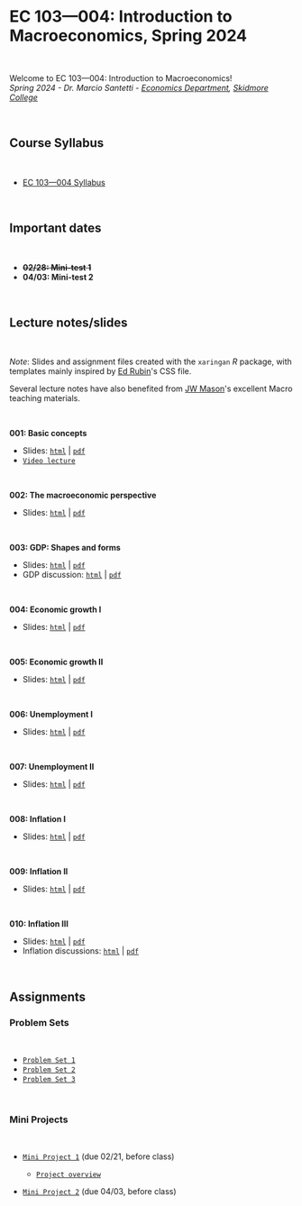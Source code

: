 # EC 103&mdash;004: Introduction to Macroeconomics, Spring 2024

<br>

Welcome to EC 103&mdash;004: Introduction to Macroeconomics!<br>
*Spring 2024 - Dr. Marcio Santetti - [Economics Department](https://www.skidmore.edu/economics/), [Skidmore College](https://www.skidmore.edu/)*

<br>

## Course Syllabus

<br>

  - [EC 103&mdash;004 Syllabus](https://raw.githack.com/marciosantetti/ec103-sp24/main/syllabus/ec103-syllabus-sp24.pdf)


<br>

## Important dates

<br>

- ~~**02/28: Mini-test 1**~~
- **04/03: Mini-test 2**

<br>

## Lecture notes/slides

<br>

*Note*: Slides and assignment files created with the `xaringan` *R* package, with templates mainly inspired by [Ed Rubin](https://github.com/edrubin)'s CSS file.

Several lecture notes have also benefited from [JW Mason](http://jwmason.org/)'s excellent Macro teaching materials.

<br>

**001: Basic concepts**

  - Slides: [`html`](https://raw.githack.com/marciosantetti/ec103-sp24/main/lectures/001-basic-concepts/001-basic-concepts.html) | [`pdf`](https://raw.githack.com/marciosantetti/ec103-sp24/main/lectures/001-basic-concepts/001-basic-concepts.pdf)
  - [`Video lecture`](https://youtu.be/wfetuuCIa28)

<br>

**002: The macroeconomic perspective**

  - Slides: [`html`](https://raw.githack.com/marciosantetti/ec103-sp24/main/lectures/002-macro-perspective/002-macro-perspective.html) | [`pdf`](https://raw.githack.com/marciosantetti/ec103-sp24/main/lectures/002-macro-perspective/002-macro-perspective.pdf)

<br>

**003: GDP: Shapes and forms**

   - Slides: [`html`](https://raw.githack.com/marciosantetti/ec103-sp24/main/lectures/002-macro-perspective/003-gdp.html) | [`pdf`](https://raw.githack.com/marciosantetti/ec103-sp24/main/lectures/002-macro-perspective/003-gdp.pdf)
   - GDP discussion: [`html`](https://raw.githack.com/marciosantetti/ec103-sp24/main/lectures/002-macro-perspective/003-gdp-discussion.html) | [`pdf`](https://raw.githack.com/marciosantetti/ec103-sp24/main/lectures/002-macro-perspective/003-gdp-discussion.pdf)


<br>

**004: Economic growth I**

  - Slides: [`html`](https://raw.githack.com/marciosantetti/ec103-sp24/main/lectures/003-growth/003-growth.html) | [`pdf`](https://raw.githack.com/marciosantetti/ec103-sp24/main/lectures/003-growth/003-growth.pdf)

<br>

**005: Economic growth II**

  - Slides: [`html`](https://raw.githack.com/marciosantetti/ec103-sp24/main/lectures/003-growth/004-growth-2.html) | [`pdf`](https://raw.githack.com/marciosantetti/ec103-sp24/main/lectures/003-growth/004-growth-2.pdf)

<br>

**006: Unemployment I**

  - Slides: [`html`](https://raw.githack.com/marciosantetti/ec103-sp24/main/lectures/005-unemp/005-unemployment.html) | [`pdf`](https://raw.githack.com/marciosantetti/ec103-sp24/main/lectures/005-unemp/005-unemployment.pdf)

<br>


**007: Unemployment II**

  - Slides: [`html`](https://raw.githack.com/marciosantetti/ec103-sp24/main/lectures/005-unemp/005-unemp-2.html) | [`pdf`](https://raw.githack.com/marciosantetti/ec103-sp24/main/lectures/005-unemp/005-unemp-2.pdf)

<br>

**008: Inflation I**

  - Slides: [`html`](https://raw.githack.com/marciosantetti/ec103-sp24/main/lectures/006-inflation/006-inflation-1.html) | [`pdf`](https://raw.githack.com/marciosantetti/ec103-sp24/main/lectures/006-inflation/006-inflation-1.pdf)

<br>

**009: Inflation II**

  - Slides: [`html`](https://raw.githack.com/marciosantetti/ec103-sp24/main/lectures/006-inflation/006-inflation-2.html) | [`pdf`](https://raw.githack.com/marciosantetti/ec103-sp24/main/lectures/006-inflation/006-inflation-2.pdf)

<br>

**010: Inflation III**

  - Slides: [`html`](https://raw.githack.com/marciosantetti/ec103-sp24/main/lectures/006-inflation/006-inflation-3.html) | [`pdf`](https://raw.githack.com/marciosantetti/ec103-sp24/main/lectures/006-inflation/006-inflation-3.pdf)
  - Inflation discussions: [`html`](https://raw.githack.com/marciosantetti/ec103-sp24/main/lectures/006-inflation/006-inflation-discussions.html) | [`pdf`](https://raw.githack.com/marciosantetti/ec103-sp24/main/lectures/006-inflation/006-inflation-discussions.pdf)


<br>

## Assignments

### Problem Sets

<br>

  - [`Problem Set 1`](https://raw.githack.com/marciosantetti/ec103-sp24/main/problem-sets/ps1/ps1-ec103-sp24.pdf)
  - [`Problem Set 2`](https://raw.githack.com/marciosantetti/ec103-sp24/main/problem-sets/ps2/ps2-ec103-sp24.pdf)
  - [`Problem Set 3`](https://raw.githack.com/marciosantetti/ec103-sp24/main/problem-sets/ps3/ps3-ec103-sp24.pdf)

<br>

### Mini Projects

<br>

  - [`Mini Project 1`](https://raw.githack.com/marciosantetti/ec103-sp24/main/mini-projects/mp1-sp24.pdf) (due 02/21, before class)
      - [`Project overview`](https://youtu.be/8qb5Q0VXXeI)
   
  - [`Mini Project 2`](https://raw.githack.com/marciosantetti/ec103-sp24/main/mini-projects/mp2-sp24.pdf) (due 04/03, before class)
